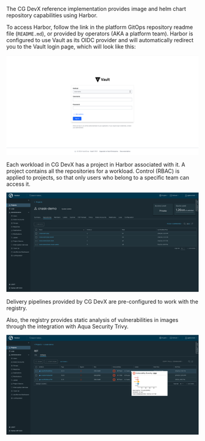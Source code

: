 The CG DevX reference implementation provides image and helm chart repository capabilities using Harbor.

To access Harbor, follow the link in the platform GitOps repository readme file (`README.md`),
or provided by operators (AKA a platform team).
Harbor is configured to use Vault as its OIDC provider and will automatically redirect you to the Vault login page,
which will look like this:

<!-- Crop images -->
![vault_login_userpass.png](../../assets/vault_login_userpass.png)

Each workload in CG DevX has a project in Harbor associated with it.
A project contains all the repositories for a workload.
Control (RBAC) is applied to projects, so that only users who belong to a specific team can access it.

![harbor_workload.png](../../assets/harbor_workload_project.png)

Delivery pipelines provided by CG DevX are pre-configured to work with the registry.

Also, the registry provides static analysis of vulnerabilities in images through the integration with Aqua Security
Trivy.

![harbor_workload_repo.png](../../assets/harbor_workload_repo.png)
